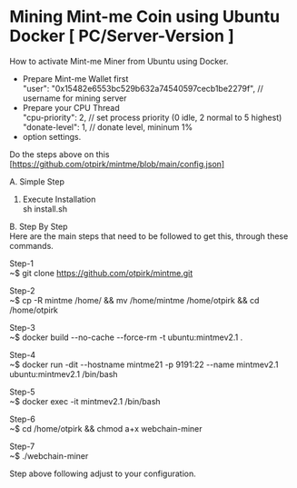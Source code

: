 # Mining Mint-me Coin using Ubuntu Docker [ PC/Server-Version ]
How to activate Mint-me Miner from Ubuntu using Docker.
- Prepare Mint-me Wallet first
   <br/> "user": "0x15482e6553bc529b632a74540597cecb1be2279f",   // username for mining server
- Prepare your CPU Thread
    <br/> "cpu-priority": 2,   // set process priority (0 idle, 2 normal to 5 highest)
   <br/>  "donate-level": 1,   // donate level, mininum 1%
- option settings.

Do the steps above on this [https://github.com/otpirk/mintme/blob/main/config.json]

A. Simple Step<br/>
1. Execute Installation<br/>
   sh install.sh

B. Step By Step<br/>
Here are the main steps that need to be followed to get this, through these commands.

Step-1<br/>
~$ git clone https://github.com/otpirk/mintme.git

Step-2<br/>
~$ cp -R mintme /home/ && mv /home/mintme /home/otpirk && cd /home/otpirk

Step-3<br/>
~$ docker build --no-cache --force-rm -t ubuntu:mintmev2.1 .

Step-4<br/>
~$ docker run -dit --hostname mintme21 -p 9191:22 --name mintmev2.1 ubuntu:mintmev2.1 /bin/bash

Step-5<br/>
~$ docker exec -it mintmev2.1 /bin/bash

Step-6<br/>
~$ cd /home/otpirk && chmod a+x webchain-miner

Step-7<br/>
~$ ./webchain-miner
<br/>

Step above following adjust to your configuration.

